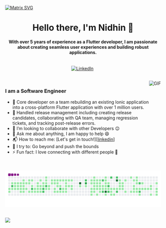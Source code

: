   [![Matrix SVG](https://raw.githubusercontent.com/rodrigograca31/rodrigograca31/master/matrix.svg)](https://www.youtube.com/watch?v=SDkAGkd4NLc) 
<p>
  <h1 align="center"><b>Hello there, I'm Nidhin 👋</b></h1>
</p>

<p>
  <h4 align="center"><b>With over 5 years of experience as a Flutter developer, I am passionate about creating seamless user experiences and
 building robust applications. </b></h4>
</p>


<p align="center">
<br>
<a href="https://www.linkedin.com/in/nidhin-varghese-42a54a1a1/"><img src="https://img.shields.io/badge/linkedin-%230077B5.svg?&style=for-the-badge&logo=linkedin&logoColor=white" alt="LinkedIn" /></a>&nbsp;
</p>

<br>

<img align="right" height="270px" alt="GIF" src="https://i.pinimg.com/originals/e4/26/70/e426702edf874b181aced1e2fa5c6cde.gif" />

### I am a Software Engineer
- 🔭 Core developer on a team rebuilding an existing Ionic application into a cross-platform Flutter application with
 over 1 million users.
- 🌱 Handled release management including creating release candidates, collaborating with QA team, managing
 regression tickets, and tracking post-release errors.
- 👯 I’m looking to collaborate with other Developers :wink:
- 💬 Ask me about anything, I am happy to help :smile:
- 📬 How to reach me: [Let's get in touch!][[linkedin](https://www.linkedin.com/in/nidhin-varghese-42a54a1a1/)]
- 🧗 I try to: Go beyond and push the bounds
- ⚡ Fun fact: I love connecting with different people :raised_hands:

<br>

![snake gif](https://github.com/nidhin579/nidhin579/blob/output/github-contribution-grid-snake.gif)

<br>
  <img src="![Snake animation](https://github.com/nidhin579/nidhin579/blob/output/github-contribution-grid-snake.svg)">
<br>

<!--START_SECTION:waka-->
<!--END_SECTION:waka-->

